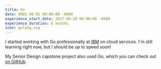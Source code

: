 ```yaml
---
title: Go
date: 0001-06-01 00:00:00 -0600
experience_start_date: 2017-06-20 00:00:00 -0600
experience_duration: 6 months
icon: golang.svg
---
```

I started working with Go professionally at [IBM](/experiences/2017/06/20/IBM) on cloud services. I'm still learning right now, but I should be up to speed soon!

My Senior Design capstone project also used Go, which you can check out [on GitHub](https://github.com/mellanox-senior-design/docker-volume-rdma).
